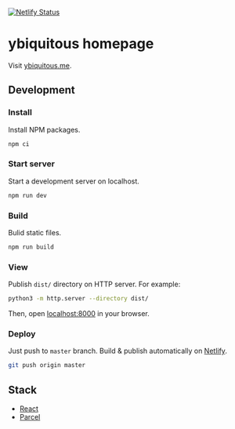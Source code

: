 [![Netlify Status](https://api.netlify.com/api/v1/badges/5fb40f6a-f14e-4736-84c7-fc6bf149e269/deploy-status)](https://app.netlify.com/sites/ybiquitous-homepage/deploys)

# ybiquitous homepage

Visit [ybiquitous.me](https://ybiquitous.me).

## Development

### Install

Install NPM packages.

```sh
npm ci
```

### Start server

Start a development server on localhost.

```sh
npm run dev
```

### Build

Bulid static files.

```sh
npm run build
```

### View

Publish `dist/` directory on HTTP server. For example:

```sh
python3 -m http.server --directory dist/
```

Then, open [localhost:8000](http://localhost:8000/) in your browser.

### Deploy

Just push to `master` branch. Build & publish automatically on [Netlify](https://www.netlify.com/).

```sh
git push origin master
```

## Stack

-   [React](https://reactjs.org/)
-   [Parcel](https://parceljs.org/)
